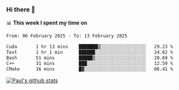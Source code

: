 ### Hi there 👋

📊 **This week I spent my time on**
<!--START_SECTION:waka-->

```txt
From: 06 February 2025 - To: 13 February 2025

Cuda       1 hr 13 mins    ███████▒░░░░░░░░░░░░░░░░░   29.23 %
Text       1 hr 1 min      ██████░░░░░░░░░░░░░░░░░░░   24.62 %
Bash       51 mins         █████▒░░░░░░░░░░░░░░░░░░░   20.69 %
C++        31 mins         ███░░░░░░░░░░░░░░░░░░░░░░   12.59 %
CMake      16 mins         █▓░░░░░░░░░░░░░░░░░░░░░░░   06.41 %
```

<!--END_SECTION:waka-->


[![Paul's github stats](https://github-readme-stats.vercel.app/api?username=mickeyouyou&theme=dracula&show_icons=true)](https://github.com/anuraghazra/github-readme-stats)
